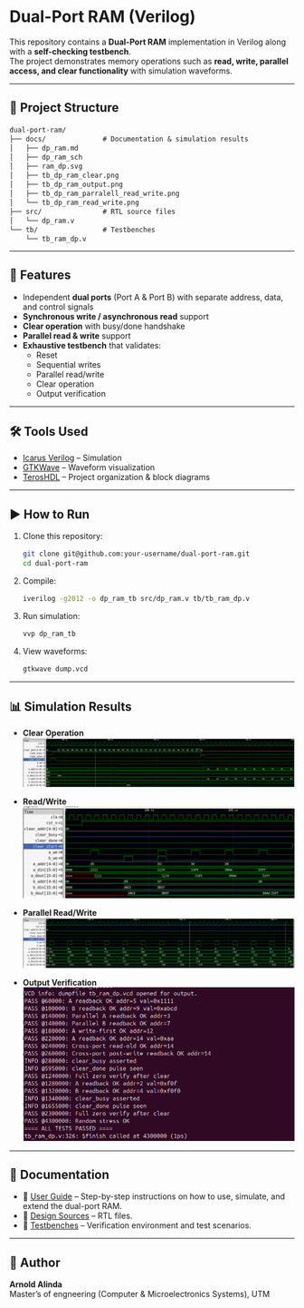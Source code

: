 # Dual-Port RAM (Verilog)

This repository contains a **Dual-Port RAM** implementation in Verilog along with a **self-checking testbench**.  
The project demonstrates memory operations such as **read, write, parallel access, and clear functionality** with simulation waveforms.

---

## 📂 Project Structure
```
dual-port-ram/
├── docs/              # Documentation & simulation results
│   ├── dp_ram.md
│   ├── dp_ram_sch
│   ├── ram_dp.svg
│   ├── tb_dp_ram_clear.png
│   ├── tb_dp_ram_output.png
│   ├── tb_dp_ram_parralell_read_write.png
│   └── tb_dp_ram_read_write.png
├── src/               # RTL source files
│   └── dp_ram.v
└── tb/                # Testbenches
    └── tb_ram_dp.v
```

---

## 🚀 Features
- Independent **dual ports** (Port A & Port B) with separate address, data, and control signals  
- **Synchronous write / asynchronous read** support  
- **Clear operation** with busy/done handshake  
- **Parallel read & write** support  
- **Exhaustive testbench** that validates:
  - Reset  
  - Sequential writes  
  - Parallel read/write  
  - Clear operation  
  - Output verification  

---

## 🛠 Tools Used
- [Icarus Verilog](http://iverilog.icarus.com/) – Simulation  
- [GTKWave](http://gtkwave.sourceforge.net/) – Waveform visualization  
- [TerosHDL](https://teroshdl.com/) – Project organization & block diagrams  

---

## ▶️ How to Run
1. Clone this repository:
   ```bash
   git clone git@github.com:your-username/dual-port-ram.git
   cd dual-port-ram
   ```
2. Compile:
   ```bash
   iverilog -g2012 -o dp_ram_tb src/dp_ram.v tb/tb_ram_dp.v
   ```
3. Run simulation:
   ```bash
   vvp dp_ram_tb
   ```
4. View waveforms:
   ```bash
   gtkwave dump.vcd
   ```

---

## 📊 Simulation Results
- **Clear Operation**  
  ![Clear](docs/tb_dp_ram_clear.png)  

- **Read/Write**  
  ![RW](docs/tb_dp_ram_read_write.png)  

- **Parallel Read/Write**  
  ![PRW](docs/tb_dp_ram_parralell_read_write.png)  

- **Output Verification**  
  ![Out](docs/tb_dp_ram_output.png)  

---

## 📖 Documentation
- 📖 [User Guide](docs/README_user_guide.md) – Step-by-step instructions on how to use, simulate, and extend the dual-port RAM.
- 📂 [Design Sources](src) – RTL files.
- 🧪 [Testbenches](tb) – Verification environment and test scenarios.

---

## 👤 Author
**Arnold Alinda**  
Master’s of engneering (Computer & Microelectronics Systems), UTM  

